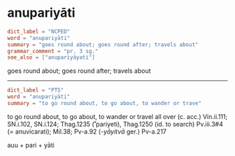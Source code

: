 # anupariyāti

``` toml
dict_label = "NCPED"
word = "anupariyāti"
summary = "goes round about; goes round after; travels about"
grammar_comment = "pr. 3 sg."
see_also = ["anupariyāyati"]
```

goes round about; goes round after; travels about

--------------------

``` toml
dict_label = "PTS"
word = "anupariyāti"
summary = "to go round about, to go about, to wander or trave"
```

to go round about, to go about, to wander or travel all over (c. acc.) Vin.ii.111; SN.i.102, SN.i.124; Thag.1235 (˚pariyeti), Thag.1250 (id. to search) Pv.iii.3#4 (= anuvicarati); Mil.38; Pv\-a.92 (*\-yāyitvā* ger.) Pv\-a.217

auu \+ pari \+ yāti

